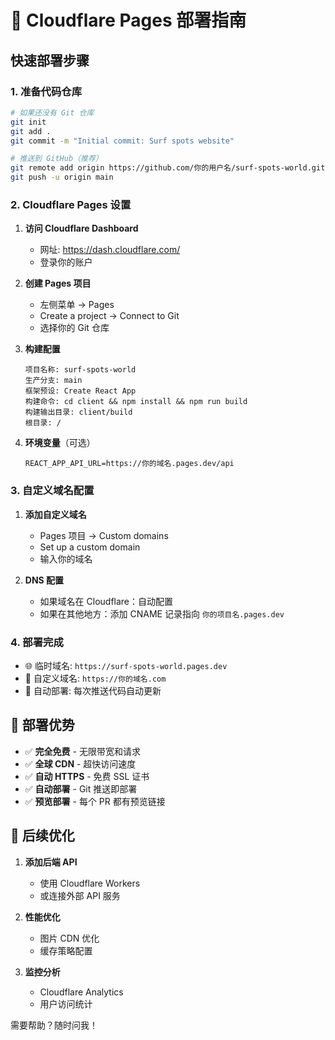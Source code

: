 # 🚀 Cloudflare Pages 部署指南

## 快速部署步骤

### 1. 准备代码仓库
```bash
# 如果还没有 Git 仓库
git init
git add .
git commit -m "Initial commit: Surf spots website"

# 推送到 GitHub（推荐）
git remote add origin https://github.com/你的用户名/surf-spots-world.git
git push -u origin main
```

### 2. Cloudflare Pages 设置

1. **访问 Cloudflare Dashboard**
   - 网址: https://dash.cloudflare.com/
   - 登录你的账户

2. **创建 Pages 项目**
   - 左侧菜单 → Pages
   - Create a project → Connect to Git
   - 选择你的 Git 仓库

3. **构建配置**
   ```
   项目名称: surf-spots-world
   生产分支: main
   框架预设: Create React App
   构建命令: cd client && npm install && npm run build
   构建输出目录: client/build
   根目录: /
   ```

4. **环境变量**（可选）
   ```
   REACT_APP_API_URL=https://你的域名.pages.dev/api
   ```

### 3. 自定义域名配置

1. **添加自定义域名**
   - Pages 项目 → Custom domains
   - Set up a custom domain
   - 输入你的域名

2. **DNS 配置**
   - 如果域名在 Cloudflare：自动配置
   - 如果在其他地方：添加 CNAME 记录指向 `你的项目名.pages.dev`

### 4. 部署完成

- 🌐 临时域名: `https://surf-spots-world.pages.dev`
- 🎯 自定义域名: `https://你的域名.com`
- 🔄 自动部署: 每次推送代码自动更新

## 🎉 部署优势

- ✅ **完全免费** - 无限带宽和请求
- ✅ **全球 CDN** - 超快访问速度
- ✅ **自动 HTTPS** - 免费 SSL 证书
- ✅ **自动部署** - Git 推送即部署
- ✅ **预览部署** - 每个 PR 都有预览链接

## 🔧 后续优化

1. **添加后端 API**
   - 使用 Cloudflare Workers
   - 或连接外部 API 服务

2. **性能优化**
   - 图片 CDN 优化
   - 缓存策略配置

3. **监控分析**
   - Cloudflare Analytics
   - 用户访问统计

需要帮助？随时问我！